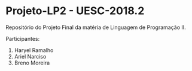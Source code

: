 # Projeto-LP2 - UESC-2018.2
Repositório do Projeto Final da matéria de Linguagem de Programação II.

Participantes: 

1. Haryel Ramalho
2. Ariel Narciso 
3. Breno Moreira
